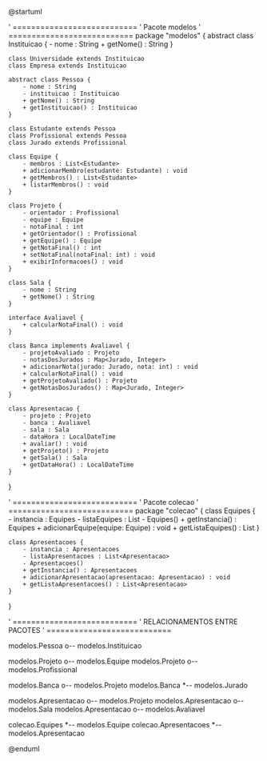 @startuml

' ===========================
' Pacote modelos
' ===========================
package "modelos" {
    abstract class Instituicao {
        - nome : String
        + getNome() : String
    }

    class Universidade extends Instituicao
    class Empresa extends Instituicao

    abstract class Pessoa {
        - nome : String
        - instituicao : Instituicao
        + getNome() : String
        + getInstituicao() : Instituicao
    }

    class Estudante extends Pessoa
    class Profissional extends Pessoa
    class Jurado extends Profissional

    class Equipe {
        - membros : List<Estudante>
        + adicionarMembro(estudante: Estudante) : void
        + getMembros() : List<Estudante>
        + listarMembros() : void
    }

    class Projeto {
        - orientador : Profissional
        - equipe : Equipe
        - notaFinal : int
        + getOrientador() : Profissional
        + getEquipe() : Equipe
        + getNotaFinal() : int
        + setNotaFinal(notaFinal: int) : void
        + exibirInformacoes() : void
    }

    class Sala {
        - nome : String
        + getNome() : String
    }

    interface Avaliavel {
        + calcularNotaFinal() : void
    }

    class Banca implements Avaliavel {
        - projetoAvaliado : Projeto
        - notasDosJurados : Map<Jurado, Integer>
        + adicionarNota(jurado: Jurado, nota: int) : void
        + calcularNotaFinal() : void
        + getProjetoAvaliado() : Projeto
        + getNotasDosJurados() : Map<Jurado, Integer>
    }

    class Apresentacao {
        - projeto : Projeto
        - banca : Avaliavel
        - sala : Sala
        - dataHora : LocalDateTime
        + avaliar() : void
        + getProjeto() : Projeto
        + getSala() : Sala
        + getDataHora() : LocalDateTime
    }
}

' ===========================
' Pacote colecao
' ===========================
package "colecao" {
    class Equipes {
        - instancia : Equipes
        - listaEquipes : List<Equipe>
        - Equipes()
        + getInstancia() : Equipes
        + adicionarEquipe(equipe: Equipe) : void
        + getListaEquipes() : List<Equipe>
    }

    class Apresentacoes {
        - instancia : Apresentacoes
        - listaApresentacoes : List<Apresentacao>
        - Apresentacoes()
        + getInstancia() : Apresentacoes
        + adicionarApresentacao(apresentacao: Apresentacao) : void
        + getListaApresentacoes() : List<Apresentacao>
    }
}

' ===========================
' RELACIONAMENTOS ENTRE PACOTES
' ===========================

modelos.Pessoa o-- modelos.Instituicao

modelos.Projeto o-- modelos.Equipe
modelos.Projeto o-- modelos.Profissional

modelos.Banca o-- modelos.Projeto
modelos.Banca *-- modelos.Jurado

modelos.Apresentacao o-- modelos.Projeto
modelos.Apresentacao o-- modelos.Sala
modelos.Apresentacao o-- modelos.Avaliavel

colecao.Equipes *-- modelos.Equipe
colecao.Apresentacoes *-- modelos.Apresentacao

@enduml
